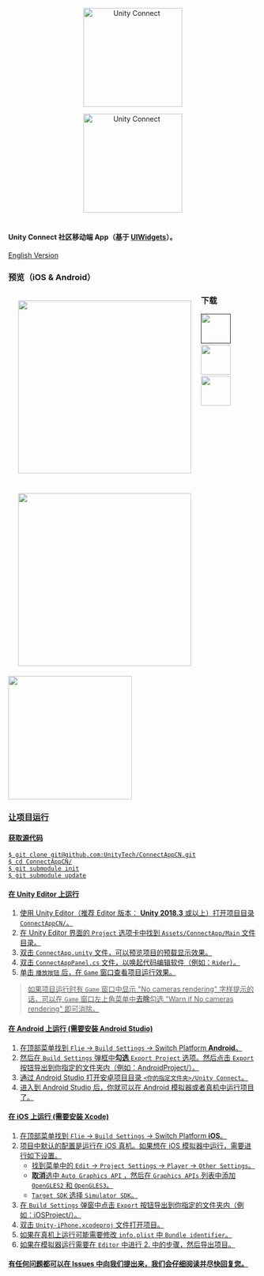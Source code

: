 <p align="center">
<img src="https://github.com/finnif/ConnectAppCN/raw/master/Images/AppLogo.png" alt="Unity Connect" width="200">
</p>
<p align="center">
<img src="https://github.com/finnif/ConnectAppCN/raw/master/Images/TextLogo.png" alt="Unity Connect" width="200">
</p>

<h1 align="center"></h1>

#### Unity Connect 社区移动端 App（基于 [UIWidgets](https://github.com/UnityTech/UIWidgets)）。
[English Version](https://github.com/UnityTech/ConnectAppCN/blob/master/README_EN.md)

### 预览（iOS & Android）

<div style="float:left;border:solid 1px 000;margin:20px;"><img src="https://github.com/finnif/ConnectAppCN/raw/master/Images/Preview_iOS.png"  width="350" ></div><div style="float:left;border:solid 1px 000;margin:20px;"><img src="https://github.com/finnif/ConnectAppCN/raw/master/Images/Preview_Android.png"  width="350" ></div>

### 下载

<a href="" target="_blank"><img height="60px" src="https://github.com/finnif/ConnectAppCN/raw/master/Images/UnityOfficial_ZH.png"></a>&nbsp;&nbsp;&nbsp;&nbsp;&nbsp;<a href="https://apps.apple.com/cn/app/unity-connect/id1441624698?mt=8" target="_blank"><img height="60px" src="https://github.com/finnif/ConnectAppCN/raw/master/Images/AppStore_ZH.png"></a>&nbsp;&nbsp;&nbsp;&nbsp;&nbsp;<a href="https://appgallery.cloud.huawei.com/uowap/index.html#/detailApp/C100771325" target="_blank"><img height="60px" src="https://github.com/finnif/ConnectAppCN/raw/master/Images/AppGallery_ZH.png"></a>

<a href="https://connect.unity.com/connectApp/download" target="_blank"><img height="250px" src="https://github.com/finnif/ConnectAppCN/raw/master/Images/QRCode_ZH.png">

### 让项目运行
#### 获取源代码
  ```shell
  $ git clone git@github.com:UnityTech/ConnectAppCN.git
  $ cd ConnectAppCN/
  $ git submodule init
  $ git submodule update
  ```

#### 在 Unity Editor 上运行
  1. 使用 Unity Editor（推荐 Editor 版本： **Unity 2018.3** 或以上）打开项目目录 `ConnectAppCN/`。
  2. 在 Unity Editor 界面的 `Project` 选项卡中找到 `Assets/ConnectApp/Main` 文件目录。
  3. 双击 `ConnectApp.unity` 文件，可以预览项目的预载显示效果。
  4. 双击 `ConnectAppPanel.cs` 文件，以唤起代码编辑软件（例如：`Rider`）。
  5. 单击 `播放按钮` 后，在 `Game` 窗口查看项目运行效果。
  
  > 如果项目运行时有 `Game` 窗口中显示 "No cameras rendering" 字样提示的话，可以在 `Game` 窗口左上角菜单中**去除**勾选 "Warn if No cameras rendering" 即可消除。

#### 在 Android 上运行 (需要安装 Android Studio)
  1. 在顶部菜单找到 `Flie` -> `Build Settings` -> Switch Platform **Android**。
  2. 然后在 `Build Settings` 弹框中**勾选** `Export Project` 选项。然后点击 `Export` 按钮导出到你指定的文件夹内（例如：AndroidProject/）。
  3. 通过 Android Studio 打开安卓项目目录 `<你的指定文件夹>/Unity Connect`。
  4. 进入到 Android Studio 后，你就可以在 Android 模拟器或者真机中运行项目了。

#### 在 iOS 上运行 (需要安装 Xcode)
  1. 在顶部菜单找到 `Flie` -> `Build Settings` -> Switch Platform **iOS**。
  2. 项目中默认的配置是运行在 iOS 真机。如果想在 iOS 模拟器中运行，需要进行如下设置。
      - 找到菜单中的 `Edit` -> `Project Settings` -> `Player` -> `Other Settings`。
      - **取消**选中 `Auto Graphics API` ，然后在 `Graphics APIs` 列表中添加 `OpenGLES2` 和 `OpenGLES3`。
      - `Target SDK` 选择 `Simulator SDK`。
  3. 在 `Build Settings` 弹窗中点击 `Export` 按钮导出到你指定的文件夹内（例如：iOSProject/）。
  4. 双击 `Unity-iPhone.xcodeproj` 文件打开项目。
  5. 如果在真机上运行可能需要修改 `info.plist` 中 `Bundle identifier`。
  6. 如果在模拟器运行需要在 `Editor` 中进行 2. 中的步骤，然后导出项目。

#### 有任何问题都可以在 Issues 中向我们提出来，我们会仔细阅读并尽快回复您。
